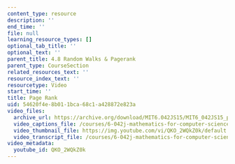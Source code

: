 ```yaml
---
content_type: resource
description: ''
end_time: ''
file: null
learning_resource_types: []
optional_tab_title: ''
optional_text: ''
parent_title: 4.8 Random Walks & Pagerank
parent_type: CourseSection
related_resources_text: ''
resource_index_text: ''
resourcetype: Video
start_time: ''
title: Page Rank
uid: 54620f4e-8b01-1bca-68c1-a428872e823a
video_files:
  archive_url: https://archive.org/download/MIT6.042JS15/MIT6_042JS15_pagerank_ipod.mp4
  video_captions_file: /courses/6-042j-mathematics-for-computer-science-spring-2015/00140a3074625ffc90c47409cc17846c_QKO_2WQkZ0k.vtt
  video_thumbnail_file: https://img.youtube.com/vi/QKO_2WQkZ0k/default.jpg
  video_transcript_file: /courses/6-042j-mathematics-for-computer-science-spring-2015/6ed4c24bb17f082eacb911d8cb0f22fe_QKO_2WQkZ0k.pdf
video_metadata:
  youtube_id: QKO_2WQkZ0k
---
```

